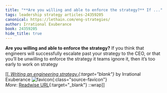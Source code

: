 ```yaml
---
title: "**Are you willing and able to enforce the strategy?** If ..."
tags: leadership strategy articles-24359205
canonical: https://lethain.com/eng-strategies/
author: Irrational Exuberance
book: 24359205
hide_title: true
---
```


**Are you willing and able to enforce the strategy?** If you think that engineers will successfully escalate past your strategy to the CEO, or that you’ll be unwilling to enforce the strategy it teams ignore it, then it’s too early to work on strategy


[[<cite>_[Writing an engineering strategy.](https://lethain.com/eng-strategies/){:target="_blank"}_</cite> by Irrational Exuberance ![favicon](https://s2.googleusercontent.com/s2/favicons?domain=lethain.com){:class="source-favicon"}<br>
_More_: [Readwise URL](https://readwise.io/open/475687710){:target="_blank"}
::wrap]]